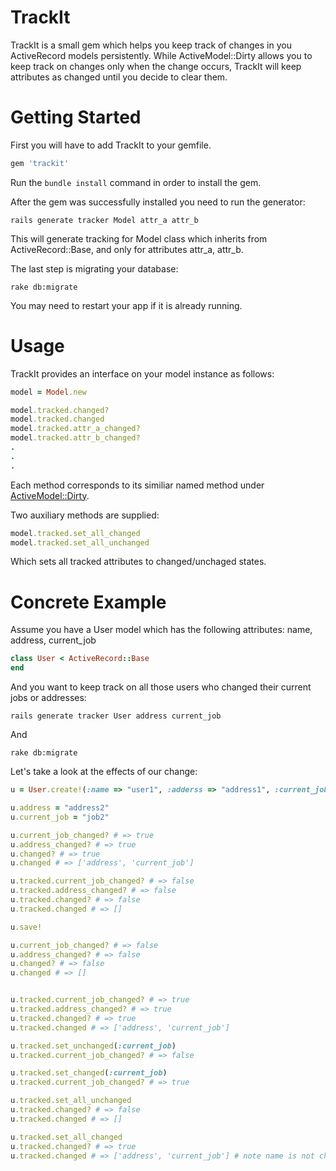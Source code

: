 TrackIt
=======

TrackIt is a small gem which helps you keep track of changes in you ActiveRecord models persistently.
While ActiveModel::Dirty allows you to keep track on changes only when the change occurs, TrackIt will keep attributes as changed until you decide to clear them.

Getting Started
===============

First you will have to add TrackIt to your gemfile.

```ruby
gem 'trackit'
```

Run the `bundle install` command in order to install the gem.

After the gem was successfully installed you need to run the generator:

```console
rails generate tracker Model attr_a attr_b
```

This will generate tracking for Model class which inherits from ActiveRecord::Base, and only for attributes attr_a, attr_b.

The last step is migrating your database:

```console
rake db:migrate
```

You may need to restart your app if it is already running.

Usage
=====

TrackIt provides an interface on your model instance as follows:

```ruby
model = Model.new

model.tracked.changed?
model.tracked.changed
model.tracked.attr_a_changed?
model.tracked.attr_b_changed?
.
.
.
```

Each method corresponds to its similiar named method under [ActiveModel::Dirty](http://api.rubyonrails.org/classes/ActiveModel/Dirty.html).

Two auxiliary methods are supplied:

```ruby
model.tracked.set_all_changed
model.tracked.set_all_unchanged
```

Which sets all tracked attributes to changed/unchaged states.

Concrete Example
================
Assume you have a User model which has the following attributes: name, address, current_job

```ruby
class User < ActiveRecord::Base
end
```

And you want to keep track on all those users who changed their current jobs or addresses:

```console
rails generate tracker User address current_job
```

And

```console
rake db:migrate
```

Let's take a look at the effects of our change:

```ruby
u = User.create!(:name => "user1", :adderss => "address1", :current_job => "job1")

u.address = "address2"
u.current_job = "job2"

u.current_job_changed? # => true
u.address_changed? # => true
u.changed? # => true
u.changed # => ['address', 'current_job']

u.tracked.current_job_changed? # => false
u.tracked.address_changed? # => false
u.tracked.changed? # => false
u.tracked.changed # => []

u.save!

u.current_job_changed? # => false
u.address_changed? # => false
u.changed? # => false
u.changed # => []


u.tracked.current_job_changed? # => true
u.tracked.address_changed? # => true
u.tracked.changed? # => true
u.tracked.changed # => ['address', 'current_job']

u.tracked.set_unchanged(:current_job)
u.tracked.current_job_changed? # => false

u.tracked.set_changed(:current_job)
u.tracked.current_job_changed? # => true

u.tracked.set_all_unchanged
u.tracked.changed? # => false
u.tracked.changed # => []

u.tracked.set_all_changed
u.tracked.changed? # => true
u.tracked.changed # => ['address', 'current_job'] # note name is not changed - only tracked attributes get changed.

```
